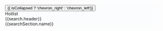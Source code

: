 
<div class="container-fluid" style="background-color:rgba(243, 247, 250, 0.315)">    
    <div class="total-frame">
        <div class="sidebar-frame" [class.collapse]="isCollapsed" >
            <div class="sidebar-header-frame">
                <button (click)="isCollapsed=!isCollapsed" class="collapse-button btn btn-sm "> <mat-icon style="color:black;">{{
                    isCollapsed ? 'chevron_right' : 'chevron_left'}}</mat-icon></button>
            </div>
           <!--Sidebar wrapper-->
            <div class="sidebar-content" [@fadeCollapse]="isCollapsed ? 'collapse' : 'open'">
                <div class="card cbp-left-card-main">
                    <div class="card-header cbp-dhs-toolbar-header">
                      Hotlist
                    </div>
                    <div class="hotlist-section" *ngFor="let search of hotList">
                        <div class="header">
                            {{search.header}}
                        </div>
                        <div class="section">
                            <div class="section-link" *ngFor="let searchSection of search.searches" (click)="submitSearch(searchSection.search)">
                                {{searchSection.name}}
                            </div>
                        </div>
                    </div>
                        <!-- <p class="ms-3 mb-0 pb-0 mt-2" style="font-weight: bold;"> Applications</p> -->
                        <!-- <div class="card m-3 mt-1" >
                            <ul class="list-group list-group-flush">
                                <li class="list-group-item">
                                    <div class="row">
                                        <div class="col-8">
                                            Unassigned
                                        </div>
                                        <div class="col cbp-left-card-content">
                                            <span class="cbp-left-card-stats">31</span>
                                        </div>
                                    </div>
                                </li> 
                                <li class="list-group-item">
                                    <div class="row">
                                        <div class="col-8">
                                            Assigned to me
                                        </div>
                                        <div class="col cbp-left-card-content">
                                            <span class="cbp-left-card-stats">12</span>
                                        </div>
                                    </div>
                                </li> 
                                <li class="list-group-item">
                                    <div class="row">
                                        <div class="col-8">
                                            Not Processed
                                        </div>
                                        <div class="col cbp-left-card-content">
                                            <span class="cbp-left-card-stats">20</span>
                                        </div>
                                    </div>
                                </li> 
                                <li class="list-group-item">
                                    <div class="row">
                                        <div class="col-9">
                                            Certified
                                        </div>
                                        <div class="col cbp-left-card-content">
                                            <span class="cbp-left-card-stats">50</span>
                                        </div>
                                    </div>
                                </li> 
                            </ul>
                        </div> -->
                  </div>
             <!--   <div class="card cbp-left-card-main" >
                    <div class="card-header cbp-dhs-toolbar-header">
                      Navigation
                    </div>
                    <ul class="list-group list-group-flush">

                        <li class="list-group-item nav-link" routerLink="home" style="cursor: pointer;">
                            <div class="row pt-1 pb-1">
                                <div class="col-9">
                                    <a>
                                        <svg xmlns="http://www.w3.org/2000/svg" width="16" height="16" fill="currentColor" class="bi bi-house-door" viewBox="0 0 18 18">
                                            <path d="M8.354 1.146a.5.5 0 0 0-.708 0l-6 6A.5.5 0 0 0 1.5 7.5v7a.5.5 0 0 0 .5.5h4.5a.5.5 0 0 0 .5-.5v-4h2v4a.5.5 0 0 0 .5.5H14a.5.5 0 0 0 .5-.5v-7a.5.5 0 0 0-.146-.354L13 5.793V2.5a.5.5 0 0 0-.5-.5h-1a.5.5 0 0 0-.5.5v1.293zM2.5 14V7.707l5.5-5.5 5.5 5.5V14H10v-4a.5.5 0 0 0-.5-.5h-3a.5.5 0 0 0-.5.5v4z"/>
                                          </svg>
                                        Home</a>
                                </div>
                                <div class="col cbp-left-card-content">
                                     
                                </div>
                            </div>
                        </li> 

                        <li class="list-group-item nav-link"  routerLink="countries" style="cursor: pointer;">
                            <div class="row pt-1 pb-1">
                                <div class="col-9">
                                    <a>
                                        <svg xmlns="http://www.w3.org/2000/svg" width="16" height="16" fill="currentColor" class="bi bi-globe-americas" viewBox="0 0 18 18">
                                            <path d="M8 0a8 8 0 1 0 0 16A8 8 0 0 0 8 0M2.04 4.326c.325 1.329 2.532 2.54 3.717 3.19.48.263.793.434.743.484q-.121.12-.242.234c-.416.396-.787.749-.758 1.266.035.634.618.824 1.214 1.017.577.188 1.168.38 1.286.983.082.417-.075.988-.22 1.52-.215.782-.406 1.48.22 1.48 1.5-.5 3.798-3.186 4-5 .138-1.243-2-2-3.5-2.5-.478-.16-.755.081-.99.284-.172.15-.322.279-.51.216-.445-.148-2.5-2-1.5-2.5.78-.39.952-.171 1.227.182.078.099.163.208.273.318.609.304.662-.132.723-.633.039-.322.081-.671.277-.867.434-.434 1.265-.791 2.028-1.12.712-.306 1.365-.587 1.579-.88A7 7 0 1 1 2.04 4.327Z"/>
                                        </svg>
                                      G2G Network Overview</a>
                                </div>
                                <div class="col cbp-left-card-content">
                                
                                </div>
                            </div>
                        </li>
                            
                        <li class="list-group-item nav-link"  routerLink="companies"  style="cursor: pointer;">
                            <div class="row pt-1 pb-1">
                                <div class="col-9">
                                    <a>
                                        <svg xmlns="http://www.w3.org/2000/svg" width="16" height="16" fill="currentColor" class="bi bi-search" viewBox="0 0 18 18">
                                            <path d="M11.742 10.344a6.5 6.5 0 1 0-1.397 1.398h-.001q.044.06.098.115l3.85 3.85a1 1 0 0 0 1.415-1.414l-3.85-3.85a1 1 0 0 0-.115-.1zM12 6.5a5.5 5.5 0 1 1-11 0 5.5 5.5 0 0 1 11 0"/>
                                        </svg>
                                        Search Companies</a>
                                </div>
                                <div class="col cbp-left-card-content">
                                     
                                </div>
                            </div>
                        </li>

                        <li class="list-group-item nav-link"  routerLink="mra-requests"  style="cursor: pointer;">
                            <div class="row pt-1 pb-1">
                                <div class="col-9">
                                    <a>
                                        <svg xmlns="http://www.w3.org/2000/svg" width="16" height="16" fill="currentColor" class="bi bi-stickies" viewBox="0 0 18 18">
                                            <path d="M1.5 0A1.5 1.5 0 0 0 0 1.5V13a1 1 0 0 0 1 1V1.5a.5.5 0 0 1 .5-.5H14a1 1 0 0 0-1-1z"/>
                                            <path d="M3.5 2A1.5 1.5 0 0 0 2 3.5v11A1.5 1.5 0 0 0 3.5 16h6.086a1.5 1.5 0 0 0 1.06-.44l4.915-4.914A1.5 1.5 0 0 0 16 9.586V3.5A1.5 1.5 0 0 0 14.5 2zM3 3.5a.5.5 0 0 1 .5-.5h11a.5.5 0 0 1 .5.5V9h-4.5A1.5 1.5 0 0 0 9 10.5V15H3.5a.5.5 0 0 1-.5-.5zm7 11.293V10.5a.5.5 0 0 1 .5-.5h4.293z"/>
                                          </svg>
                                        Search MRA Requests</a>
                                </div>
                                <div class="col cbp-left-card-content">
                                     
                                </div>
                            </div>
                        </li>
                        <li class="list-group-item nav-link"  routerLink="placeholder"  style="cursor: pointer;">
                            <div class="row pt-1 pb-1">
                                <div class="col-9">
                                    <a>
                                        <svg xmlns="http://www.w3.org/2000/svg" width="16" height="16" fill="currentColor" class="bi bi-stickies" viewBox="0 0 18 18">
                                            <path d="M1.5 0A1.5 1.5 0 0 0 0 1.5V13a1 1 0 0 0 1 1V1.5a.5.5 0 0 1 .5-.5H14a1 1 0 0 0-1-1z"/>
                                            <path d="M3.5 2A1.5 1.5 0 0 0 2 3.5v11A1.5 1.5 0 0 0 3.5 16h6.086a1.5 1.5 0 0 0 1.06-.44l4.915-4.914A1.5 1.5 0 0 0 16 9.586V3.5A1.5 1.5 0 0 0 14.5 2zM3 3.5a.5.5 0 0 1 .5-.5h11a.5.5 0 0 1 .5.5V9h-4.5A1.5 1.5 0 0 0 9 10.5V15H3.5a.5.5 0 0 1-.5-.5zm7 11.293V10.5a.5.5 0 0 1 .5-.5h4.293z"/>
                                          </svg>
                                        Open Company Model</a>
                                </div>
                                <div class="col cbp-left-card-content">
                                     
                                </div>
                            </div>
                        </li>

                        <li class="list-group-item nav-link"  routerLink="addUpdateCompanies" style="cursor: pointer;">
                            <div class="row pt-1 pb-1">
                                <div class="col-9">
                                    <a>
                                        <svg xmlns="http://www.w3.org/2000/svg" width="16" height="16" fill="currentColor" class="bi bi-building-fill-gear" viewBox="0 0 18 18">
                                            <path d="M2 1a1 1 0 0 1 1-1h10a1 1 0 0 1 1 1v7.256A4.5 4.5 0 0 0 12.5 8a4.5 4.5 0 0 0-3.59 1.787A.5.5 0 0 0 9 9.5v-1a.5.5 0 0 0-.5-.5h-1a.5.5 0 0 0-.5.5v1a.5.5 0 0 0 .5.5h1a.5.5 0 0 0 .39-.187A4.5 4.5 0 0 0 8.027 12H6.5a.5.5 0 0 0-.5.5V16H3a1 1 0 0 1-1-1zm2 1.5v1a.5.5 0 0 0 .5.5h1a.5.5 0 0 0 .5-.5v-1a.5.5 0 0 0-.5-.5h-1a.5.5 0 0 0-.5.5m3 0v1a.5.5 0 0 0 .5.5h1a.5.5 0 0 0 .5-.5v-1a.5.5 0 0 0-.5-.5h-1a.5.5 0 0 0-.5.5m3.5-.5a.5.5 0 0 0-.5.5v1a.5.5 0 0 0 .5.5h1a.5.5 0 0 0 .5-.5v-1a.5.5 0 0 0-.5-.5zM4 5.5v1a.5.5 0 0 0 .5.5h1a.5.5 0 0 0 .5-.5v-1a.5.5 0 0 0-.5-.5h-1a.5.5 0 0 0-.5.5M7.5 5a.5.5 0 0 0-.5.5v1a.5.5 0 0 0 .5.5h1a.5.5 0 0 0 .5-.5v-1a.5.5 0 0 0-.5-.5zm2.5.5v1a.5.5 0 0 0 .5.5h1a.5.5 0 0 0 .5-.5v-1a.5.5 0 0 0-.5-.5h-1a.5.5 0 0 0-.5.5M4.5 8a.5.5 0 0 0-.5.5v1a.5.5 0 0 0 .5.5h1a.5.5 0 0 0 .5-.5v-1a.5.5 0 0 0-.5-.5z"/>
                                            <path d="M11.886 9.46c.18-.613 1.048-.613 1.229 0l.043.148a.64.64 0 0 0 .921.382l.136-.074c.561-.306 1.175.308.87.869l-.075.136a.64.64 0 0 0 .382.92l.149.045c.612.18.612 1.048 0 1.229l-.15.043a.64.64 0 0 0-.38.921l.074.136c.305.561-.309 1.175-.87.87l-.136-.075a.64.64 0 0 0-.92.382l-.045.149c-.18.612-1.048.612-1.229 0l-.043-.15a.64.64 0 0 0-.921-.38l-.136.074c-.561.305-1.175-.309-.87-.87l.075-.136a.64.64 0 0 0-.382-.92l-.148-.045c-.613-.18-.613-1.048 0-1.229l.148-.043a.64.64 0 0 0 .382-.921l-.074-.136c-.306-.561.308-1.175.869-.87l.136.075a.64.64 0 0 0 .92-.382zM14 12.5a1.5 1.5 0 1 0-3 0 1.5 1.5 0 0 0 3 0"/>
                                        </svg>
                                        Add/Update Companies</a>
                                </div>
                                <div class="col cbp-left-card-content">
                                     
                                </div>
                            </div>
                        </li> 


                      <li class="list-group-item bg-light">
                        <span class="float-right">
                        </span>

                      </li>
                    </ul>
                  </div>
                -->

                <div class="card mt-3 cbp-left-card-main" *ngIf="currentRoute!=='/main/mra-requests'">
                    <div class="card-header cbp-dhs-toolbar-header">
                        Search Companies
                    </div>
                    <div class="search-parameters-cmpny">
                        <mat-form-field class="search-form-field" >
                            <mat-label>Company Name</mat-label>
                            <input matInput type="text" [(ngModel)]="searchParameters.company">
                        </mat-form-field>
                        <mat-form-field class="search-form-field">
                            <mat-label>TIN</mat-label>
                            <input matInput type="text" [(ngModel)]="searchParameters.tin">
                        </mat-form-field>
                        <mat-form-field class="search-form-field" >
                            <mat-label>MRA Request Statuses</mat-label>
                            <mat-select [formControl]="statusesForm" multiple>
                                <mat-option *ngFor="let mraRequestStatus of MRAList"
                                    [value]="mraRequestStatus.value">{{mraRequestStatus.name}}</mat-option>
                            </mat-select>
                        </mat-form-field>
                        <mat-form-field class="search-form-field">
                            <mat-label>From Country</mat-label>
                            <mat-select [formControl]="countriesForm" multiple>
                                <mat-option *ngFor="let country of mainCountries" [value]="country.code">
                                    <span *ngIf="country.name.length>2" class="flag-input fi fi-{{country.code?.toLowerCase()}}"></span>
                                    {{country.name}}
                                </mat-option>
                            </mat-select>
                        </mat-form-field>
                        <form [formGroup]="updatedDateRangeForm" class="search-form-field">
                            <mat-form-field class="search-form-field-date">
                              <mat-label>Enter the updated date range</mat-label>
                              <mat-date-range-input [rangePicker]="updatedPicker">
                                <input matStartDate formControlName="start" placeholder="Start date">
                                <input matEndDate formControlName="end" placeholder="End date">
                              </mat-date-range-input>
                              <mat-hint>MM/DD/YYYY – MM/DD/YYYY</mat-hint>
                              <mat-datepicker-toggle matIconSuffix [for]="updatedPicker"></mat-datepicker-toggle>
                              <mat-date-range-picker #updatedPicker></mat-date-range-picker>
                            </mat-form-field>
                          </form>
                          <form  [formGroup]="approvedDateRangeForm" class="search-form-field">
                            <mat-form-field class="search-form-field-date">
                              <mat-label>Enter the approved date range</mat-label>
                              <mat-date-range-input [rangePicker]="approvedPicker">
                                <input matStartDate formControlName="start" placeholder="Start date">
                                <input matEndDate formControlName="end" placeholder="End date">
                              </mat-date-range-input>
                              <mat-hint>MM/DD/YYYY – MM/DD/YYYY</mat-hint>
                              <mat-datepicker-toggle matIconSuffix [for]="approvedPicker"></mat-datepicker-toggle>
                              <mat-date-range-picker #approvedPicker></mat-date-range-picker>
                            </mat-form-field>
                          </form>
                        <div class="row px-2 specialStyle">  
                            <div class="col std-btn">
                                <button mat-stroked-button color="basic" class="w-100 mb-2" (click)="clearSearch('company')">Clear</button>
                            </div>
                            <div class="col std-btn">
                                <button mat-raised-button color="primary" class="w-100 mb-2" (click)="startSearch('company')">Search</button>
                            </div>
                        </div>
                    </div>
                </div>


                <div class="card mt-3 cbp-left-card-main" *ngIf="currentRoute!=='/main/companies'">
                    <div class="card-header cbp-dhs-toolbar-header">
                        Search MRA Requests
                    </div>
                    <div class="search-parameters">
                        <mat-form-field class="search-form-field">
                            <mat-label>MRA Request ID</mat-label>
                            <input matInput type="text" [(ngModel)]="searchParameters.request_id">
                        </mat-form-field>
                        <mat-form-field class="search-form-field">
                            <mat-label>Company Name</mat-label>
                            <input matInput type="text" [(ngModel)]="searchParameters.company">
                        </mat-form-field>
                        <mat-form-field class="search-form-field">
                            <mat-label>MRA Request Statuses</mat-label>
                            <mat-select [formControl]="statusesForm" multiple [panelWidth]="''">
                                <mat-option *ngFor="let mraRequestStatus of MRAList"
                                    [value]="mraRequestStatus.value">{{mraRequestStatus.name}}</mat-option>
                            </mat-select>
                        </mat-form-field>
                        <mat-form-field class="search-form-field">
                            <mat-label>From Country</mat-label>
                            <mat-select [formControl]="countriesForm" multiple [panelWidth]="''">
                                <mat-option *ngFor="let country of mainCountries" [value]="country.code">
                                    <span *ngIf="country.name.length>2"
                                        class="flag-input fi fi-{{country.code.toLowerCase()}}"></span>
                                    {{country.name}}</mat-option>
                            </mat-select>
                        </mat-form-field>
                        <form [formGroup]="updatedDateRangeForm" class="search-form-field">
                            <mat-form-field  class="search-form-field-date">
                              <mat-label>Enter the updated date range</mat-label>
                              <mat-date-range-input [rangePicker]="updatedPicker">
                                <input matStartDate formControlName="start" placeholder="Start date">
                                <input matEndDate formControlName="end" placeholder="End date">
                              </mat-date-range-input>
                              <mat-hint>MM/DD/YYYY – MM/DD/YYYY</mat-hint>
                              <mat-datepicker-toggle matIconSuffix [for]="updatedPicker"></mat-datepicker-toggle>
                              <mat-date-range-picker #updatedPicker></mat-date-range-picker>
                            </mat-form-field>
                          </form>
                          <form [formGroup]="approvedDateRangeForm"  class="search-form-field">
                            <mat-form-field  class="search-form-field-date">
                              <mat-label>Enter the approved date range</mat-label>
                              <mat-date-range-input [rangePicker]="approvedPicker">
                                <input matStartDate formControlName="start" placeholder="Start date">
                                <input matEndDate formControlName="end" placeholder="End date">
                              </mat-date-range-input>
                              <mat-hint>MM/DD/YYYY – MM/DD/YYYY</mat-hint>
                              <mat-datepicker-toggle matIconSuffix [for]="approvedPicker"></mat-datepicker-toggle>
                              <mat-date-range-picker #approvedPicker></mat-date-range-picker>
                            </mat-form-field>
                          </form>
                        <div class="row px-2 specialStyle">  
                            <div class="col std-btn">
                                <button mat-stroked-button color="basic" class="w-100 mb-2" (click)="clearSearch('mra-request')">Clear</button>
                            </div>
                            <div class="col std-btn">
                                <button mat-raised-button color="primary" class="w-100 mb-2" (click)="startSearch('mra-request')">Search</button>
                            </div>
                        </div>
                        <!-- <button mat-button color="primary" class="w-75"
                            (click)="openAdvanceSearchDialogDialog()">Advanced Search</button> -->
                    </div>
                </div>
           
            <!--End of wrapper-->
        </div>
        </div>
        <div class="content-frame" > <!-- [ngClass]="{'col-9' : currentRoute === 'AddUpdateCompanies'}"  -->
           <router-outlet></router-outlet>
            <!--     

            <ng-container *ngIf="currentRoute === 'Companies'">
                <app-company-full-view [searchItems]="searchParameters"></app-company-full-view>
            </ng-container>

            <ng-container *ngIf="currentRoute === 'Countries'">
                    <app-companies-view></app-companies-view>
            </ng-container>
          
            <ng-container *ngIf="currentRoute === 'AddUpdateCompanies'"> 
                <app-add-update-companies-dlg></app-add-update-companies-dlg> 
            </ng-container>

            <ng-container *ngIf="currentRoute === 'userHome'"> 
                <app-home></app-home> 
            </ng-container>
             -->

        </div>

    </div>
</div>

































.search-form-field {
  margin:1em 0.5em 0 0.5em;
  width: 90%;
}
.search-form-field-date {
  width: 100%;
}
.total-frame {
  display: flex;
}
.sidebar-frame {
  flex: 1.5; 
  display: flex;
  flex-direction: column;
  height: 100%;
  transition: all 0.5s ease-in-out;
}
.sidebar-header-frame {
  flex: 1; 
  height: 1em;
}
.sidebar-frame.collapse {
  flex: 0; 
}
.sidebar-content {
  flex: 19;
  transition: opacity 0.5s ease-in-out;
}
.sidebar-content.open {
  opacity: 1;
}
.sidebar-content.collapse {
  opacity: 0;
}
.collapse-button {
  flex: 0; 
  float: right;
}
.content-frame {
  flex: 7;
  overflow-x: hidden;
}
.widget-card {
    box-shadow: 2px 2px 4px 1px rgba(0, 0, 0, 0.1);
    }
    body {
        min-height: 100vh;
        min-height: -webkit-fill-available;
      }
      
      html {
        height: -webkit-fill-available;
      }
      
      main {
        height: 100vh;
        height: -webkit-fill-available;
        max-height: 100vh;
        overflow-x: auto;
        overflow-y: hidden;
      }
      
      .dropdown-toggle { outline: 0; }
      
      .btn-toggle {
        padding: .25rem .5rem;
        font-weight: 600;
        color: var(--bs-emphasis-color);
        background-color: transparent;
      }
      .btn-toggle:hover,
      .btn-toggle:focus {
        color: rgba(var(--bs-emphasis-color-rgb), .85);
        background-color: var(--bs-tertiary-bg);
      }
       
      
      .btn-toggle[aria-expanded="true"] {
        color: rgba(var(--bs-emphasis-color-rgb), .85);
      }
      .btn-toggle[aria-expanded="true"]::before {
        transform: rotate(90deg);
      }
      
      .btn-toggle-nav a {
        padding: .1875rem .5rem;
        margin-top: .125rem;
        margin-left: 1.25rem;
      }
      .btn-toggle-nav a:hover,
      .btn-toggle-nav a:focus {
        background-color: var(--bs-tertiary-bg);
      }
      
      .scrollarea {
        overflow-y: auto;
      }
    
      .btn-nav-selected {
        background-color: rgba(13, 110, 253, 1);
        color: white !important;
      }
      
      
      .linkactive{
        color: black;
      background-color: rgb(216, 232, 248) !important; 
      }
      .linkactive:hover {
        color: black;
        background-color: rgb(216, 232, 248);
      }
      .linkactive:focus {
        color: black;
        background-color: rgb(216, 232, 248) !important;
      }
    
      .navbar-svg-icon {
        position:relative;
        top:-2px;
        margin-right: 5px
    }
    
    .navbar-svg-icon-inactive {
      position:relative; 
      margin-right: 5px
    }
    
    .btn-filter {
        box-shadow: 2px 2px 4px rgba(0, 0, 0, 0.1);
       ;
    }
    
    .navbar-btn-hover:hover {
      background-color: rgb(225, 236, 247);
      color:black !important;
      border-radius: 5px;  
    }
    .navbar-btn-hover:focus {
      background-color: rgb(225, 236, 247);
      color:black !important;
      border-radius: 5px;  
    }
    
    .link-hover:hover {
      background-color: rgb(225, 242, 247);
      border-radius: 5px;  
    }
    
    
    .btn-filter:hover {
       color: rgb(8, 67, 230);
    }
    
    mat-sidenav {
      width: 350px;
    }
    
    .card-hdr-class {
      background: linear-gradient( to right , rgb(236, 238, 240), rgb(255, 255, 255));
    }
    
    .example-accordion {
      display: block;
      max-width: 500px;
    }
    
    .example-accordion-item {
      display: block;
      border: solid 1px #ccc;
    }
    
    .example-accordion-item + .example-accordion-item {
      border-top: none;
    }
    
    .example-accordion-item-header {
      display: flex;
      align-content: center;
      justify-content: space-between;
    }
    
    .example-accordion-item-description {
      font-size: 0.85em;
      color: #999;
    }
    
    .example-accordion-item-header,
    .example-accordion-item-body {
      padding: 16px;
    }
    
    .example-accordion-item-header:hover {
      cursor: pointer;
      background-color: #eee;
    }
    
    .example-accordion-item:first-child {
      border-top-left-radius: 4px;
      border-top-right-radius: 4px;
    }
    
    .example-accordion-item:last-child {
      border-bottom-left-radius: 4px;
      border-bottom-right-radius: 4px;
    }


    .cbp-dhs-toolbar-header {
      background-color: rgb(0,60,100);
      color: white;
      padding-top: 10px;
      font-size: large;
      border-radius: 5px;
    }

    .cbp-left-card-content {
      text-align: end;
    }
    .cbp-left-card-main {
      box-shadow: 0px 0px  3px rgba(142, 153, 163, 0.4); 
      border-color: rgb(142, 153, 163);
    }
    .cbp-left-card-stats {
      background-color: rgb(0, 60, 110);
      color: white;
      border-radius: 5px;
      padding: 5px 7px 5px 7px;
    }

    .cbp-input-ctrl {
        border: 1px solid rgb(148,169,193);
    }

    .nav-link:hover {
      background-color: rgba(0, 60, 110, 0.10);
      color: rgb(0, 60, 110);
      font-weight: bold;
    }

    //companies search params
    .search-parameters-cmpny {
      display: flex;
      flex-direction: column;
      align-items: center;
    }
    .search-parameters {
      display: flex;
      flex-direction: column;
      align-items: center;
    }
    .specialStyle {
      margin-top: .5rem;
      margin-bottom: .5rem;
    }
    .card {
      margin-bottom: 1rem;
    }
    .std-btn {
      width: 10rem;
    }
    .hotlist-section {
      padding: 0.25em; 
      font-size: 1em;
      border: 2px solid black;
      border-radius: 3px ;
    }
    .hotlist-section>.header {
      font-weight: 550;
    }
    .hotlist-section>.section {
    }
    .hotlist-section>.section>.section-link {
      font-size: 1.1em;
      font-weight: 550; 
      color: rgb(0, 30, 128);
      white-space: nowrap;
    }
    .hotlist-section>.section>.section-link:hover {
      cursor: pointer; 
      font-weight: 650; 
    }



















    import { Component } from '@angular/core';
import { BackendapiService } from '../backendapi.service';
import { Task, DB_Country, } from '../dashboard-view/dashboard-view.component';
import { MainAdvanceSearchDlgComponent } from '../main-advance-search-dlg/main-advance-search-dlg.component';
import { AddUpdateCompaniesDlgComponent } from '../add-update-companies-dlg/add-update-companies-dlg.component';
import {
	MatDialog, MatDialogRef, MAT_DIALOG_DATA, MatDialogConfig,
	MatDialogActions,
	MatDialogClose,
	MatDialogContent,
	MatDialogTitle,
} from '@angular/material/dialog';
import { searchRecord } from '../company-full-view/company-full-view.component';
import { NavigationEnd, Router } from '@angular/router';
import { MRAList } from '../mra-request-full-view/mra-request-full-view.component';
import { FormBuilder, FormControl, FormGroup } from '@angular/forms';
import { UtilsService } from '../services/utils.service';
import { MRARequestCompanyTotalPayload, Country, MRARequestStatusInput } from '../mra-request-full-view/mra-request-types';
import { LoadingService } from '../services/loading.service';
import { filter } from 'rxjs';
import { animate, state, style, transition, trigger } from '@angular/animations';

//companies imports
import { CompanyFilterTotalPayload } from '../company-full-view/companies-types'
import { compileNgModule } from '@angular/compiler';
import { HotlistSearchEntry } from './main-view-types';
import { hotlistItems } from './main-view-models';
import { fadeCollapse } from '../utils/animations';

@Component({
	selector: 'app-main-view',
	animations: [
		fadeCollapse
	],
	templateUrl: './main-view.component.html',
	styleUrls: ['./main-view.component.scss']
})
export class MainViewComponent {
	MRAList = MRAList;
	statusesForm = new FormControl();
	countriesForm = new FormControl();
	searchParameters: any = {
		request_id: '',
		company: '',
		tin: '',
		countries: [],
		status: [],
		updated_date: { start: null, end: null },
		approved_date: { start: null, end: null }
	};

	hotList: HotlistSearchEntry[] = hotlistItems;

	dialogRef: any;
	advanceSearchDialog!: MatDialogRef<MainAdvanceSearchDlgComponent>;
	dlgCloseStatus = '';
	isCollapsed = false;
	updatedDateRangeForm: FormGroup = new FormGroup({
		start: new FormControl<Date | null>(null),
		end: new FormControl<Date | null>(null)
	});;
	approvedDateRangeForm: FormGroup = new FormGroup({
		start: new FormControl<Date | null>(null),
		end: new FormControl<Date | null>(null)
	});;

	submitSearch(type: string) {
		switch (type) {
			case 'company-1':
			case 'mra-request-1':
				// they're both about searching for the statuses
				let pending_statuses = MRAList.filter((status: MRARequestStatusInput) => {
					return status.class == 'pending'
				}).map((status: MRARequestStatusInput) => {
					return status.value
				}) || []
				this.searchParameters.status = pending_statuses
				this.statusesForm.setValue(pending_statuses)
				// going for dates that were last updated
				let today = new Date (); 
				let yesterday = new Date(today);
				yesterday.setDate(today.getDate() - 1); // binded to yesterday
				this.updatedDateRangeForm.get('start')?.setValue(yesterday);
				break;
			case 'company-2':
			case 'mra-request-2':
				// they're both about clearing the forms 
				this.clearSearch('');
				break;
		}
		// navigates according to type
		if (type.includes('company')) {
			this.startSearch('company')
		}
		else {
			this.startSearch('mra-request')
		}
	}
	openAdvanceSearchDialogDialog() {
		this.advanceSearchDialog = this.dialogModel.open(MainAdvanceSearchDlgComponent, {
			height: '600px',
			width: '800px',
			data: { countryName: 'None', closeStatus: this.dlgCloseStatus }
		});
		this.advanceSearchDialog.afterClosed().subscribe(result => {
			console.log(`Dialog result: ${result}`);
			console.log(this.dlgCloseStatus);
		});
	}
	mainCountries: Country[] = []
	currentRoute: string = '';
	constructor(public dialogModel: MatDialog,
		public dialog: MatDialog,
		private loading: LoadingService,
		private backendApi: BackendapiService, private router: Router, private fb: FormBuilder, private utils: UtilsService) {

	}

	ngOnInit() {
		this.updatedDateRangeForm.valueChanges.subscribe((newDate) => {
			this.searchParameters.updated_date = newDate;
		})
		this.approvedDateRangeForm.valueChanges.subscribe((newDate) => {
			this.searchParameters.approved_date = newDate;
		})
		this.statusesForm.valueChanges.subscribe((status) => {
			this.searchParameters.status = status || []
		})
		this.countriesForm.valueChanges.subscribe((countries) => {
			this.searchParameters.countries = countries || []
		})
		this.router.events
			.pipe(
				filter((event): event is NavigationEnd => event instanceof NavigationEnd)
			)
			.subscribe((route: NavigationEnd) => {
				console.log("route currently: ", route);
				this.currentRoute = route.url;
			})
		// waits until a token is found to embed
		this.backendApi.tokenFound.subscribe((found: boolean) => {
			if (found) {
				this.backendApi.getAEOProfiles().subscribe((data: any) => {
					const aeoData = data?.aeoPrflList;
					if (aeoData) {
						this.mainCountries = aeoData.map((country: any) => {
							return {
								name: this.utils.translateCodeToCountry(country.cntryCd),
								code: country.cntryCd
							}
						})
						let aeoProfiles = aeoData.map((aeoProfile: any) => {
							return {
								name: this.utils.translateCodeToCountry(aeoProfile.cntryCd),
								ctryIsoCd: aeoProfile.cntryCd,
								selected: false, //selected ? false : true,
								cmplncBasedPgm: aeoProfile.cmplncBasedPgm,
								securityBasedPgm: aeoProfile.securityBasedPgm,
								nbrOfMbrs: aeoProfile.nbrOfMbrs,
								pgmCd: aeoProfile.pgmNm,
								ctryAgncCd: aeoProfile.cntryAgncNm,
								yearMraPgmEst: aeoProfile.yearAeoPgmEst,
								mraPrtnrList: aeoProfile.mraPrtnrList,
								jwpPrtnrList: aeoProfile.jwpPrtnrList,
							}
						})
						this.loading.aeoProfiles.next(aeoProfiles);
						console.log(this.mainCountries);
						this.backendApi.availableCountries.next(this.mainCountries)
					}
				});
			}
		})



	}

	allComplete: boolean = false;

	addUpdateCompaniesDlg!: MatDialogRef<AddUpdateCompaniesDlgComponent>;
	openAddUpdateCompaniesDialog() {
		this.addUpdateCompaniesDlg = this.dialogModel.open(AddUpdateCompaniesDlgComponent, {
			height: '800px',
			width: '1200px',
			data: { companyName: '', countryName: '', closeStatus: this.dlgCloseStatus }
		});
		this.addUpdateCompaniesDlg.afterClosed().subscribe(result => {
			console.log(`Dialog result: ${result}`);
			console.log(this.dlgCloseStatus);
		});
	}

	viewAddUpdateCompaniesDialog() {

	}

	clearSearch(searchMode: string) {

		this.searchParameters = {
			request_id: '',
			company: '',
			tin: '',
			countries: [],
			status: [],
			updated_date: { start: null, end: null }
		}
		// resetting the form
		this.statusesForm.reset();
		this.countriesForm.reset();
		this.updatedDateRangeForm.reset();
		this.approvedDateRangeForm.reset();
	}

	startSearch(searchType: string) {
		// navigates first before updating 
		if (searchType === 'mra-request' && this.router.url !== '/main/mra-requests') {
			this.router.navigate(['/main/mra-requests'])
		}
		else if (searchType === 'company' && this.router.url !== '/main/companies') {
			this.router.navigate(['/main/companies'])
		}
		//set search data
		//Company Name
		switch (searchType) {
			case 'mra-request':
				const filter: MRARequestCompanyTotalPayload = {
					mraRqstCmpny: {
						cmpnyNm: this.searchParameters.company,
						mraRqstId: this.searchParameters.request_id,
						tin: this.searchParameters.tin,
						updtDttm: this.searchParameters.updated_date.start ? this.utils.dateSearchInput.format(this.searchParameters.updated_date.start) : '', // probably the start of time 
						updtDttmEnd: this.searchParameters.updated_date.end ? this.utils.dateSearchInput.format(this.searchParameters.updated_date.end) : this.utils.dateSearchInput.format(new Date()),  // today's date
						apprvlStusDttm: this.searchParameters.approved_date.start ? this.utils.dateSearchInput.format(this.searchParameters.approved_date.start) : '', // probably the start of time 
						apprvlStusDttmEnd: this.searchParameters.approved_date.end ? this.utils.dateSearchInput.format(this.searchParameters.approved_date.end) : this.utils.dateSearchInput.format(new Date()),  // today's date
						apprvlStusCd: this.searchParameters.status.length > 0 && this.searchParameters.status.length !== 3 ? this.searchParameters.status[0] : '',
					},
					mraRqstCmpnyLoc: {
						cntryCd: this.searchParameters.countries.length > 0 ? this.searchParameters.countries[0] : undefined,
					}
				}
				this.loading.searchFilter.next(filter);
				break;
			case 'company':
				const company: CompanyFilterTotalPayload = {
					searchRequest: {
						cmpny: {
							cmpnyNm: this.searchParameters.company,
							tin: this.searchParameters.tin,
							updtDttm: this.searchParameters.updated_date.start ? this.utils.dateSearchInput.format(this.searchParameters.updated_date.start) : '', // probably the start of time 
							updtDttmEnd: this.searchParameters.updated_date.end ? this.utils.dateSearchInput.format(this.searchParameters.updated_date.end) : this.utils.dateSearchInput.format(new Date()),  // today's date
							apprvlStusDttm: this.searchParameters.approved_date.start ? this.utils.dateSearchInput.format(this.searchParameters.approved_date.start) : '', // probably the start of time 
							apprvlStusDttmEnd: this.searchParameters.approved_date.end ? this.utils.dateSearchInput.format(this.searchParameters.approved_date.end) : this.utils.dateSearchInput.format(new Date()),  // today's date
							apprvlStusCd: this.searchParameters.status.length > 0 && this.searchParameters.status.length !== 3 ? this.searchParameters.status[0] : '',
						},
						cmpnyLoc: {
							cntryCd: this.searchParameters.countries.length > 0 ? this.searchParameters.countries[0] : undefined,
						}
					}
				}
				this.loading.companiesFilter.next(company)
				break;
		}

	}

}









import { HotlistSearchEntry } from "./main-view-types";

export let hotlistItems : HotlistSearchEntry [] = [
    {
        header: "Quick Search", 
        searches: [
            {
                search: 'company-2', 
                name: 'Search for All Companies'
            }, 
            {
                search: 'mra-request-1', 
                name: 'Search for Pending MRA Requests for the last 24 Hours'
            },
            {
                search: 'mra-request-2', 
                name: 'Search for All MRA Requests'
            }, 
            
        ]
    }
]







